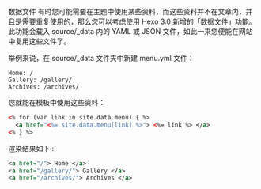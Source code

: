 数据文件
有时您可能需要在主题中使用某些资料，而这些资料并不在文章内，并且是需要重复使用的，那么您可以考虑使用 Hexo 3.0 新增的「数据文件」功能。此功能会载入 source/_data 内的 YAML 或 JSON 文件，如此一来您便能在网站中复用这些文件了。

举例来说，在 source/_data 文件夹中新建 menu.yml 文件：
```
Home: /
Gallery: /gallery/
Archives: /archives/
```

您就能在模板中使用这些资料：
```xml
<% for (var link in site.data.menu) { %>
  <a href="<%= site.data.menu[link] %>"> <%= link %> </a>
<% } %>
```

渲染结果如下 :
```xml
<a href="/"> Home </a>
<a href="/gallery/"> Gallery </a>
<a href="/archives/"> Archives </a>
```
